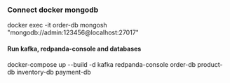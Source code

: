 ### Connect docker mongodb
docker exec -it order-db mongosh "mongodb://admin:123456@localhost:27017"

#### Run kafka, redpanda-console and databases
docker-compose up --build -d kafka redpanda-console order-db product-db inventory-db payment-db